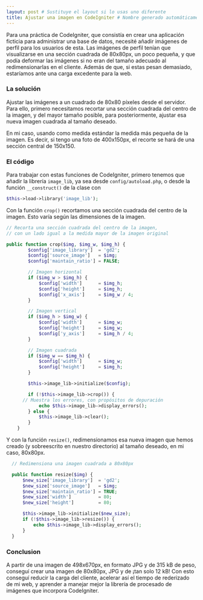 ```yaml
---
layout: post # Sustituye el layout si lo usas uno diferente
title: Ajustar una imagen en CodeIgniter # Nombre generado automáticamente
---
```


Para una práctica de CodeIgniter, que consistía en crear una aplicación ficticia para administrar una base de datos, necesité añadir imágenes de perfil para los usuarios de esta. Las imágenes de perfil tenían que visualizarse en una sección cuadrada de 80x80px, un poco pequeña, y que podía deformar las imágenes si no eran del tamaño adecuado al redimensionarlas en el cliente. Además de que, si estas pesan demasiado, estaríamos ante una carga excedente para la web.

### La solución
Ajustar las imágenes a un cuadrado de 80x80 píxeles desde el servidor. Para ello, primero necesitamos recortar una sección cuadrada del centro de la imagen, y del mayor tamaño posible, para posteriormente, ajustar esa nueva imagen cuadrada al tamaño deseado.

En mi caso, usando como medida estándar la medida más pequeña de la imagen. Es decir, si tengo una foto de 400x150px, el recorte se hará de una sección central de 150x150.



### El código

Para trabajar con estas funciones de CodeIgniter, primero tenemos que añadir la librería `image_lib`, ya sea desde `config/autoload.php`, o desde la función `__construct()` de la clase con

```php
$this->load->library('image_lib');
```

Con la función `crop()` recortamos una sección cuadrada del centro de la imagen. Esto varía según las dimensiones de la imagen.

```php
// Recorta una sección cuadrada del centro de la imagen,
// con un lado igual a la medida mayor de la imagen original

public function crop($img, $img_w, $img_h) {
		$config['image_library']  = 'gd2';
		$config['source_image']   = $img;
		$config['maintain_ratio'] = FALSE;

		// Imagen horizontal
		if ($img_w > $img_h) {
			$config['width']      = $img_h;
			$config['height']     = $img_h;
			$config['x_axis']     = $img_w / 4;
		}

		// Imagen vertical
		if ($img_h > $img_w) {
			$config['width']      = $img_w;
			$config['height']     = $img_w;
			$config['y_axis']     = $img_h / 4;
		}

		// Imagen cuadrada
		if ($img_w == $img_h) {
			$config['width']      = $img_w;
			$config['height']     = $img_h;
		}

		$this->image_lib->initialize($config);

		if (!$this->image_lib->crop()) {
      // Muestra los errores, con propósitos de depuración
			echo $this->image_lib->display_errors();
		} else {
			$this->image_lib->clear();
		}
	}

  ```
Y con la función `resize()`, redimensionamos esa nueva imagen que hemos creado (y sobreescrito en nuestro directorio) al tamaño deseado, en mi caso, 80x80px.

  ```php
	// Redimensiona una imagen cuadrada a 80x80px

	public function resize($img) {
		$new_size['image_library']  = 'gd2';
		$new_size['source_image']   = $img;
		$new_size['maintain_ratio'] = TRUE;
		$new_size['width']          = 80;
		$new_size['height']         = 80;

		$this->image_lib->initialize($new_size);
		if (!$this->image_lib->resize()) {
			echo $this->image_lib->display_errors();
		}
	}
  ```

### Conclusion
A partir de una imagen de 498x670px, en formato JPG y de 315 kB de peso, conseguí crear una imagen de 80x80px, JPG y de ¡tan solo 12 kB! Con esto conseguí reducir la carga del cliente, acelerar así el tiempo de rederizado de mi web, y aprender a manejar mejor la librería de procesado de imágenes que incorpora CodeIgniter.
